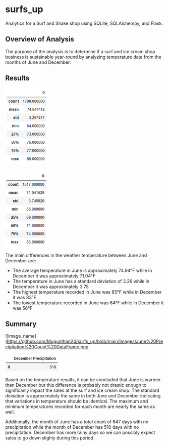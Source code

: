 # surfs_up
Analytics for a Surf and Shake shop using SQLite, SQLAlchempy, and Flask.

## Overview of Analysis
The purpose of the analysis is to determine if a surf and ice cream shop business is sustainable year-round by analyzing temperature data from the months of June and December.

## Results
![image_name](https://github.com/Mugunthan24/surfs_up/blob/main/Images/June%20Temperature%20DataFrame.png)

![image_name](https://github.com/Mugunthan24/surfs_up/blob/main/Images/December%20Temperature%20DataFrame.png)

The main differences in the weather temperature between June and December are:
- The average temperature in June is approximately 74.94°F while in December it was approximately 71.04°F
- The temperature in June has a standard deviation of 3.26 while in December it was approximately 3.75
- The highest temperature recorded in June was 85°F while in December it was 83°F
- The lowest temperature recorded in June was 64°F while in December it was 56°F

## Summary
![image_name](https://github.com/Mugunthan24/surfs_up/blob/main/Images/June%20Precipitation%20Count%20DataFrame.png

![image_name](https://github.com/Mugunthan24/surfs_up/blob/main/Images/December%20Precipitation%20Count%20DataFrame.png)

Based on the temperature results, it can be concluded that June is warmer than December but this difference is probably not drastic enough to significanly impact the sales at the surf and ice cream shop. The standard deviation is approximately the same in both June and December indicating that variations in temperature should be identical. The maximum and minimum temperatures recorded for each month are nearly the same as well. 

Additionally, the month of June has a total count of 647 days with no precipitation while the month of December has 510 days with no precipitation. December has more rainy days so we can possibly expect sales to go down slighly during this period.